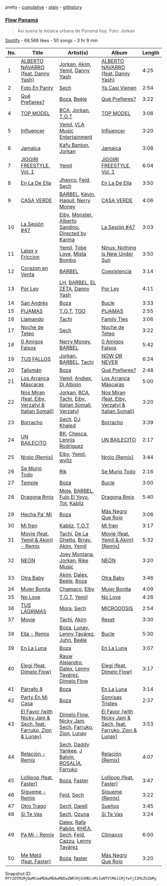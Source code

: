 pretty - [cumulative](/playlists/cumulative/37i9dQZF1DWYVseajANOFG.md) - [plain](/playlists/plain/37i9dQZF1DWYVseajANOFG) - [githistory](https://github.githistory.xyz/mackorone/spotify-playlist-archive/blob/main/playlists/plain/37i9dQZF1DWYVseajANOFG)

### [Flow Panamá](https://open.spotify.com/playlist/37i9dQZF1DWYVseajANOFG)

> Así suena la música urbana de Panamá hoy\. Foto: Jorkan

[Spotify](https://open.spotify.com/user/spotify) - 68,568 likes - 50 songs - 3 hr 9 min

| No. | Title | Artist(s) | Album | Length |
|---|---|---|---|---|
| 1 | [ALBERTO NAVARRO \(feat\. Danny Yash\)](https://open.spotify.com/track/0jDkzYfkYI5faOTftiqydF) | [Jorkan](https://open.spotify.com/artist/7LCgsRll55YeMXV0LGYYCm), [Akim](https://open.spotify.com/artist/2y0XUKKpAeeGyQ5ND7dTY3), [Yemil](https://open.spotify.com/artist/7g4cPtKxNx146qdaY90TG4), [Danny Yash](https://open.spotify.com/artist/3tULsHfYJH7joHTmn5vLNn) | [ALBERTO NAVARRO \(feat\. Danny Yash\)](https://open.spotify.com/album/3eYNNa322PLWcPtua9rOky) | 4:25 |
| 2 | [Foto En Panty](https://open.spotify.com/track/4HehbhlVK81hZT5Yg7QmiR) | [Sech](https://open.spotify.com/artist/77ziqFxp5gaInVrF2lj4ht) | [Ya Casi Vienen](https://open.spotify.com/album/1yENOcHrdeylQ4Mjy1DQJX) | 2:54 |
| 3 | [Qué Prefieres?](https://open.spotify.com/track/1YEQ5CvZVK9P4PsZY76GK5) | [Boza](https://open.spotify.com/artist/2NfSBtmWe7oPw1EmetJVso), [Beéle](https://open.spotify.com/artist/7a0XAaPaK2aDSqa8p3QnC7) | [Qué Prefieres?](https://open.spotify.com/album/5EswK2NXREOYyhrPk8lXb1) | 3:22 |
| 4 | [TOP MODEL](https://open.spotify.com/track/3N7ylprsYVhBncJIZhKy1G) | [BCA](https://open.spotify.com/artist/4KXIxHcPgLB1xiPXZHlqxf), [Jorkan](https://open.spotify.com/artist/7LCgsRll55YeMXV0LGYYCm), [T.O.T](https://open.spotify.com/artist/0KEa1ChgXvRCPL9Jju7cbw) | [TOP MODEL](https://open.spotify.com/album/78jgM3gvcgqdo6dJn42Fij) | 3:08 |
| 5 | [Influencer](https://open.spotify.com/track/5sLeFOCod0pJMxM8CzVc1v) | [Yemil](https://open.spotify.com/artist/7g4cPtKxNx146qdaY90TG4), [VLA Music Entertainment](https://open.spotify.com/artist/2EghqGAqc6ZSjkgqzUOeKC) | [Influencer](https://open.spotify.com/album/02GbKkHjaMiG88C5Bceolb) | 3:20 |
| 6 | [Jamaica](https://open.spotify.com/track/4H7p2aGtZLMlZRKZxBlKN7) | [Kafu Banton](https://open.spotify.com/artist/5RLb16s3zfrdWdRF0l7xij), [Jorkan](https://open.spotify.com/artist/7LCgsRll55YeMXV0LGYYCm) | [Jamaica](https://open.spotify.com/album/5R64qUMmWl4LeKOAq6tDbg) | 3:08 |
| 7 | [JIGGIRI FREESTYLE, Vol\. 1](https://open.spotify.com/track/4MULhpFgyate8oE1KGCSd0) | [Yemil](https://open.spotify.com/artist/7g4cPtKxNx146qdaY90TG4) | [JIGGIRI FREESTYLE, Vol\. 1](https://open.spotify.com/album/0rTt6YkFCoU9DlP92ih8Mk) | 6:04 |
| 8 | [En La De Ella](https://open.spotify.com/track/5NxhMcHSVY3Z7ykWxZf3aj) | [Jhayco](https://open.spotify.com/artist/6nVcHLIgY5pE2YCl8ubca1), [Feid](https://open.spotify.com/artist/2LRoIwlKmHjgvigdNGBHNo), [Sech](https://open.spotify.com/artist/77ziqFxp5gaInVrF2lj4ht) | [En La De Ella](https://open.spotify.com/album/2h9T2SLXRUPyBkzj9qtnVH) | 3:50 |
| 9 | [CASA VERDE](https://open.spotify.com/track/04w93rJXoDQ4fayGw9BPT7) | [BARBEL](https://open.spotify.com/artist/6oYwraA8pyfDH4Otny6ooZ), [Kevin](https://open.spotify.com/artist/5XQ0aNr3aINifZ93L4FUYI), [Haquil](https://open.spotify.com/artist/3JptABIhEERG63NRckg6EG), [Nerry Money](https://open.spotify.com/artist/6g6DtbtyBi3Ir0mxiDlouJ) | [CASA VERDE](https://open.spotify.com/album/4RNy7HfUlON4eclMZlGo2R) | 4:06 |
| 10 | [La Sesión \#47](https://open.spotify.com/track/3X8NRejOXJ0gKzDC6qVzn6) | [Eiby](https://open.spotify.com/artist/09hiuib0jApNPaf9sDXlSn), [Monster](https://open.spotify.com/artist/7g5ywTNboidtPjVRrvGkCa), [Alberto Sandino](https://open.spotify.com/artist/1g7k0SBYc922yRdRPmFg47), [Directed by Karma](https://open.spotify.com/artist/5bgxAPHQ7LSyVnnxsEKxQR) | [La Sesión \#47](https://open.spotify.com/album/3TJh1E1VYtGpOZoJ5XZoBm) | 3:03 |
| 11 | [Latex y Friccion](https://open.spotify.com/track/3mzropYMJX2JL4qVts4BQi) | [Yemil](https://open.spotify.com/artist/7g4cPtKxNx146qdaY90TG4), [Tobe Love](https://open.spotify.com/artist/0ly0DLYQGEwWTIvWwU6Jxs), [Mista Bombo](https://open.spotify.com/artist/0dOCP5MXmqLp0fNfN0mL3V) | [Ninus: Nothing Is New Under Sun](https://open.spotify.com/album/2VIcLB3gypXMUG9kA0njD5) | 3:50 |
| 12 | [Corazon en Venta](https://open.spotify.com/track/2ghXk7RN8UdQnfidePtlZZ) | [BARBEL](https://open.spotify.com/artist/6oYwraA8pyfDH4Otny6ooZ) | [Coexistencia](https://open.spotify.com/album/2Z4R6v7ghh8fbO1xYrk3lW) | 3:14 |
| 13 | [Por Ley](https://open.spotify.com/track/3Zb2735n7CfJ8ZwKd69O01) | [LH](https://open.spotify.com/artist/4ebruhG8pei8qFQOfNxxLs), [BARBEL](https://open.spotify.com/artist/6oYwraA8pyfDH4Otny6ooZ), [EL ZETA](https://open.spotify.com/artist/5DF0mdf3uHRV1ojnyVFuo4), [Danny Yash](https://open.spotify.com/artist/3tULsHfYJH7joHTmn5vLNn) | [Por Ley](https://open.spotify.com/album/27lo0482W5P6mkzkinHEJD) | 4:11 |
| 14 | [San Andrés](https://open.spotify.com/track/2cPCGkVzozHLsdylZb7x5T) | [Boza](https://open.spotify.com/artist/2NfSBtmWe7oPw1EmetJVso) | [Bucle](https://open.spotify.com/album/1Bf3zK23ffWtQtySZ75j55) | 3:33 |
| 15 | [PIJAMAS](https://open.spotify.com/track/79uyDFly7FsepC0hJPPvZR) | [T.O.T](https://open.spotify.com/artist/0KEa1ChgXvRCPL9Jju7cbw), [TGO](https://open.spotify.com/artist/60Qd4MNKoo1o3LwysjFVPV) | [PIJAMAS](https://open.spotify.com/album/75z60ScguDyIuNDoxvyciJ) | 2:55 |
| 16 | [Llamando](https://open.spotify.com/track/5mb2fojS7ld7pcSOPUo6Vo) | [Tachi](https://open.spotify.com/artist/4rGGVLUW4jKwW7HVwTr40U) | [Family Ties](https://open.spotify.com/album/4Ni9i51tUpUzJB0fhCOwVJ) | 3:06 |
| 17 | [Noche de Teteo](https://open.spotify.com/track/5YBvKoQDMAd7IjonxPQYFN) | [Sech](https://open.spotify.com/artist/77ziqFxp5gaInVrF2lj4ht) | [Noche de Teteo](https://open.spotify.com/album/5Qt0bEk7a3RONCNxHJIFdx) | 3:22 |
| 18 | [0 Amigos Falsos](https://open.spotify.com/track/3MNLql99iLhTKLwRyzyfUe) | [Nerry Money](https://open.spotify.com/artist/6g6DtbtyBi3Ir0mxiDlouJ), [BARBEL](https://open.spotify.com/artist/6oYwraA8pyfDH4Otny6ooZ) | [0 Amigos Falsos](https://open.spotify.com/album/6f7lvKrnzM3oxA0niv4vru) | 5:42 |
| 19 | [TUS FALLOS](https://open.spotify.com/track/5Hps3yUtidx9sRv9pBpp6Y) | [Jorkan](https://open.spotify.com/artist/7LCgsRll55YeMXV0LGYYCm), [BARBEL](https://open.spotify.com/artist/6oYwraA8pyfDH4Otny6ooZ), [Tachi](https://open.spotify.com/artist/4rGGVLUW4jKwW7HVwTr40U) | [NOW OR NEVER](https://open.spotify.com/album/1wOulBM8dCd21Wn0WHWWcJ) | 6:24 |
| 20 | [Talismán](https://open.spotify.com/track/2ELUxG0k6Gr6dr5IF1StWY) | [Boza](https://open.spotify.com/artist/2NfSBtmWe7oPw1EmetJVso) | [Qué Prefieres?](https://open.spotify.com/album/5EswK2NXREOYyhrPk8lXb1) | 2:48 |
| 21 | [Los Arranca Máscaras](https://open.spotify.com/track/1ThOmfjjdi05EARog27j6J) | [Yemil](https://open.spotify.com/artist/7g4cPtKxNx146qdaY90TG4), [Andiex](https://open.spotify.com/artist/4vICqNWZlcu4zoSfTG05RY), [Dj Albisin](https://open.spotify.com/artist/3wnVQAV23MClF5xwbMVKbF) | [Los Arranca Máscaras](https://open.spotify.com/album/2FpCAo1rGFwhWFNHjvHRxE) | 5:00 |
| 22 | [Nos Miran \(feat\. Eiby, Verzatyl & Italian Somali\)](https://open.spotify.com/track/3hF4uVG0Ne4sqYd3gmreQq) | [Jorkan](https://open.spotify.com/artist/7LCgsRll55YeMXV0LGYYCm), [BCA](https://open.spotify.com/artist/4KXIxHcPgLB1xiPXZHlqxf), [Tachi](https://open.spotify.com/artist/4rGGVLUW4jKwW7HVwTr40U), [Eiby](https://open.spotify.com/artist/09hiuib0jApNPaf9sDXlSn), [Italian Somali](https://open.spotify.com/artist/38VNGRG9Wz2FOBKAyA6HFv), [Verzatyl](https://open.spotify.com/artist/6c4NXcvtAFvVIfD21zLIHv) | [Nos Miran \(feat\. Eiby, Verzatyl & Italian Somali\)](https://open.spotify.com/album/2IQDy4gyPKp8mxCwTyjDeK) | 3:20 |
| 23 | [Borracho](https://open.spotify.com/track/0rsTDgGRlXKuzSAxcdb4Ns) | [Sech](https://open.spotify.com/artist/77ziqFxp5gaInVrF2lj4ht), [DJ Khaled](https://open.spotify.com/artist/0QHgL1lAIqAw0HtD7YldmP) | [Borracho](https://open.spotify.com/album/0DzwLlhnxgjPgL3uWNZTWG) | 3:39 |
| 24 | [UN BAILECITO](https://open.spotify.com/track/6KucQTkLYN2UPf0vAQnDH0) | [BK](https://open.spotify.com/artist/43tXe0vO00OOt1EDDbF4Ux), [Chesca](https://open.spotify.com/artist/7DgpPXntG6DkNR4hCi4PjP), [Lennis Rodriguez](https://open.spotify.com/artist/4Rzu63KnqMsThOdfkrJk1Z) | [UN BAILECITO](https://open.spotify.com/album/3wcbdEdyOagmzuwzAyp1T1) | 2:17 |
| 25 | [Nrolo \(Remix\)](https://open.spotify.com/track/7jnFMhLxOzEjnepIGwlOJc) | [Eiby](https://open.spotify.com/artist/09hiuib0jApNPaf9sDXlSn), [Yemil](https://open.spotify.com/artist/7g4cPtKxNx146qdaY90TG4), [wvltz](https://open.spotify.com/artist/51j7RrvstwtgEjcwRAU3pq) | [Nrolo \(Remix\)](https://open.spotify.com/album/4GWx3BdmEzQomjvgnHdB1A) | 3:44 |
| 26 | [Se Murio Todo](https://open.spotify.com/track/5FqKPAL1z8ManW4VkkFTLs) | [Rik](https://open.spotify.com/artist/3fx9NeQCytxm0fzefBOqlh) | [Se Murio Todo](https://open.spotify.com/album/6CBDZRboVfiqoVrCOQjPKC) | 2:16 |
| 27 | [Temple](https://open.spotify.com/track/6Qqo9UEYNbfRBLzzJ7S9Nx) | [Boza](https://open.spotify.com/artist/2NfSBtmWe7oPw1EmetJVso) | [Bucle](https://open.spotify.com/album/1Bf3zK23ffWtQtySZ75j55) | 3:00 |
| 28 | [Dragona Rmix](https://open.spotify.com/track/1nuf47FxdQrxekJJ8fVndJ) | [Mole](https://open.spotify.com/artist/63IHQNSZV6VYMqeRZjMAxq), [BARBEL](https://open.spotify.com/artist/6oYwraA8pyfDH4Otny6ooZ), [Fulo El Yeyo](https://open.spotify.com/artist/0YUrJpMVgqTxD8UnfPRKEh), [Tot](https://open.spotify.com/artist/5MjQKoeaNFMabcAgJRo0yB), [Kabliz](https://open.spotify.com/artist/0wGBm2CPjVcX983nxL0iTy) | [Dragona Rmix](https://open.spotify.com/album/5zd4HNljt1AJglj9YB6xqV) | 5:40 |
| 29 | [Hecha Pa' Mi](https://open.spotify.com/track/3VvA1wSxukMLsvXoXtlwWx) | [Boza](https://open.spotify.com/artist/2NfSBtmWe7oPw1EmetJVso) | [Más Negro Que Rojo](https://open.spotify.com/album/1dzGsItgF4Gp1G4TNsdoXU) | 3:06 |
| 30 | [Mi fren](https://open.spotify.com/track/6kSHlXlrzC3WKPzzXFZGwv) | [Kabliz](https://open.spotify.com/artist/0wGBm2CPjVcX983nxL0iTy), [T.O.T](https://open.spotify.com/artist/0KEa1ChgXvRCPL9Jju7cbw) | [Mi fren](https://open.spotify.com/album/1X1xgm19Re4UxubGOeSTkZ) | 3:17 |
| 31 | [Movie \(feat\. Yemil & Akim\) \- Remix](https://open.spotify.com/track/1kvfpYpt8omN84qv9vBSFi) | [Tachi](https://open.spotify.com/artist/4rGGVLUW4jKwW7HVwTr40U), [De La Ghetto](https://open.spotify.com/artist/3EiLUeyEcA6fbRPSHkG5kb), [Brray](https://open.spotify.com/artist/1GKIlPFdcewHtpDVCQ8zmJ), [Akim](https://open.spotify.com/artist/0cV5qoQUIKriYkYIGQLJ67), [Yemil](https://open.spotify.com/artist/7g4cPtKxNx146qdaY90TG4) | [Movie \(feat\. Yemil & Akim\) \[Remix\]](https://open.spotify.com/album/7cQAfmeSBbyx4EsMmKgM8v) | 5:32 |
| 32 | [NEÓN](https://open.spotify.com/track/3nRhaIvACfTDowMcx9MfWT) | [Joey Montana](https://open.spotify.com/artist/3ATyg4fGC9F8trfb0GRWmX), [Jorkan](https://open.spotify.com/artist/7LCgsRll55YeMXV0LGYYCm), [Rike Music](https://open.spotify.com/artist/5Z3rl70bDu6OgrO4bJ9Mcu) | [NEÓN](https://open.spotify.com/album/73xJu4BJoj7WxAKcn8pVvG) | 3:20 |
| 33 | [Otra Baby](https://open.spotify.com/track/4f2nbpKWfnj7tNyL2Ihj9n) | [Akim](https://open.spotify.com/artist/2y0XUKKpAeeGyQ5ND7dTY3), [Dalex](https://open.spotify.com/artist/0KPX4Ucy9dk82uj4GpKesn), [Beéle](https://open.spotify.com/artist/7a0XAaPaK2aDSqa8p3QnC7), [Boza](https://open.spotify.com/artist/2NfSBtmWe7oPw1EmetJVso) | [Otra Baby](https://open.spotify.com/album/1f15Kn5Jb4sKbG8bhW5NwZ) | 3:46 |
| 34 | [Mujer Bonita](https://open.spotify.com/track/5ROK8b0hPldHvZsUWTFKjG) | [Chamaco](https://open.spotify.com/artist/1xCbQhtV5c1Vc1I1n2jyv0), [Eiby](https://open.spotify.com/artist/09hiuib0jApNPaf9sDXlSn) | [Mujer Bonita](https://open.spotify.com/album/2Sa5quZTleKx7gg17ZF0uI) | 4:09 |
| 35 | [No Love](https://open.spotify.com/track/4E5hI2hDq4hLFg7m9fCHcJ) | [T.O.T](https://open.spotify.com/artist/0KEa1ChgXvRCPL9Jju7cbw), [Yemil](https://open.spotify.com/artist/7g4cPtKxNx146qdaY90TG4) | [No Love](https://open.spotify.com/album/1Zj7e945ki1uT1av5KZuQ5) | 4:26 |
| 36 | [TUS LÁGRIMAS](https://open.spotify.com/track/30W8VKHrAZmHzObnwAoc1u) | [Mora](https://open.spotify.com/artist/0Q8NcsJwoCbZOHHW63su5S), [Sech](https://open.spotify.com/artist/77ziqFxp5gaInVrF2lj4ht) | [MICRODOSIS](https://open.spotify.com/album/0QLDQG7Jx78rEUDW03IhHC) | 2:54 |
| 37 | [Movie](https://open.spotify.com/track/0yqJp8j8GbUuY5mSKWk3QF) | [Tachi](https://open.spotify.com/artist/4rGGVLUW4jKwW7HVwTr40U), [Akim](https://open.spotify.com/artist/2y0XUKKpAeeGyQ5ND7dTY3) | [Reset](https://open.spotify.com/album/7auB5a1OjnQrFgln8Oyzjf) | 3:30 |
| 38 | [Ella \- Remix](https://open.spotify.com/track/7cx9L3i88euMfx1oNCqDAD) | [Boza](https://open.spotify.com/artist/2NfSBtmWe7oPw1EmetJVso), [Lunay](https://open.spotify.com/artist/47MpMsUfWtgyIIBEFOr4FE), [Lenny Tavárez](https://open.spotify.com/artist/1pQWsZQehhS4wavwh7Fnxd), [Juhn](https://open.spotify.com/artist/2LmcxBak1alK1bf7d1beTr), [Beéle](https://open.spotify.com/artist/7a0XAaPaK2aDSqa8p3QnC7) | [Bucle](https://open.spotify.com/album/1Bf3zK23ffWtQtySZ75j55) | 5:30 |
| 39 | [En La Luna](https://open.spotify.com/track/7LoBGVOINvvyKBmsSkS5CA) | [Boza](https://open.spotify.com/artist/2NfSBtmWe7oPw1EmetJVso) | [En La Luna](https://open.spotify.com/album/3dN45Kj9R75Zbj6Xt8Ed9P) | 3:07 |
| 40 | [Elegí \(feat\. Dímelo Flow\)](https://open.spotify.com/track/50ZC4PM7hywH27RcCfViau) | [Rauw Alejandro](https://open.spotify.com/artist/1mcTU81TzQhprhouKaTkpq), [Dalex](https://open.spotify.com/artist/0KPX4Ucy9dk82uj4GpKesn), [Lenny Tavárez](https://open.spotify.com/artist/1pQWsZQehhS4wavwh7Fnxd), [Dímelo Flow](https://open.spotify.com/artist/3fZk3Gm5dN5v5yfYMQ04Bx) | [Elegí \(feat\. Dímelo Flow\)](https://open.spotify.com/album/3j6ouZdjTVyddYH2XkMjYb) | 3:17 |
| 41 | [Párrafo 8](https://open.spotify.com/track/2rQt1M95thdN1UQ7cfSNNe) | [Boza](https://open.spotify.com/artist/2NfSBtmWe7oPw1EmetJVso) | [En La Luna](https://open.spotify.com/album/3dN45Kj9R75Zbj6Xt8Ed9P) | 3:14 |
| 42 | [Party En Mi Casa](https://open.spotify.com/track/5PEzhJIvmjFCFZcFZRze9S) | [Boza](https://open.spotify.com/artist/2NfSBtmWe7oPw1EmetJVso) | [Sonrisas Tristes](https://open.spotify.com/album/4zzCQHjlhEEAidzfNRONJL) | 2:37 |
| 43 | [El Favor \(with Nicky Jam & Sech, feat\. Farruko, Zion & Lunay\)](https://open.spotify.com/track/684EjRHwNsZQ9hCQxL4NYL) | [Dímelo Flow](https://open.spotify.com/artist/3fZk3Gm5dN5v5yfYMQ04Bx), [Nicky Jam](https://open.spotify.com/artist/1SupJlEpv7RS2tPNRaHViT), [Sech](https://open.spotify.com/artist/77ziqFxp5gaInVrF2lj4ht), [Farruko](https://open.spotify.com/artist/329e4yvIujISKGKz1BZZbO), [Zion](https://open.spotify.com/artist/1pgDilWYDWLoOgGjf1iHNu), [Lunay](https://open.spotify.com/artist/47MpMsUfWtgyIIBEFOr4FE) | [El Favor \(with Nicky Jam & Sech, feat\. Farruko, Zion & Lunay\)](https://open.spotify.com/album/28561uZztshyZSVG6ElL62) | 3:53 |
| 44 | [Relación \- Remix](https://open.spotify.com/track/35UUpTmrcFXNIVIN26ujXl) | [Sech](https://open.spotify.com/artist/77ziqFxp5gaInVrF2lj4ht), [Daddy Yankee](https://open.spotify.com/artist/4VMYDCV2IEDYJArk749S6m), [J Balvin](https://open.spotify.com/artist/1vyhD5VmyZ7KMfW5gqLgo5), [ROSALÍA](https://open.spotify.com/artist/7ltDVBr6mKbRvohxheJ9h1), [Farruko](https://open.spotify.com/artist/329e4yvIujISKGKz1BZZbO) | [Relación \(Remix\)](https://open.spotify.com/album/2O985DZAb4i6M6iu4HWqSX) | 4:07 |
| 45 | [Lollipop \(feat\. Faster\)](https://open.spotify.com/track/5Kuz2B5fkTmTGFXUYz1tO5) | [Boza](https://open.spotify.com/artist/2NfSBtmWe7oPw1EmetJVso), [Faster](https://open.spotify.com/artist/1amWffp8N3JVSxoYyu76jh) | [Lollipop \(feat\. Faster\)](https://open.spotify.com/album/5gT5UTgfm278U4QRLobMSV) | 3:47 |
| 46 | [Sígueme \- Remix](https://open.spotify.com/track/3pAwh9JxSJxWyUy3BUBPb4) | [Feid](https://open.spotify.com/artist/2LRoIwlKmHjgvigdNGBHNo), [Sech](https://open.spotify.com/artist/77ziqFxp5gaInVrF2lj4ht) | [Sígueme \(Remix\)](https://open.spotify.com/album/3pnENHsnCw6FKRfUmwJbKF) | 3:22 |
| 47 | [Otro Trago](https://open.spotify.com/track/1Ej96GIBCTvgH7tNX1r3qr) | [Sech](https://open.spotify.com/artist/77ziqFxp5gaInVrF2lj4ht), [Darell](https://open.spotify.com/artist/1TtXnWcUs0FCkaZDPGYHdf) | [Sueños](https://open.spotify.com/album/3TgOrQ3p23Af8zSsxK8fdX) | 3:45 |
| 48 | [Si Te Vas](https://open.spotify.com/track/6Y4PDQv4XjYjHLeLmvyOt0) | [Sech](https://open.spotify.com/artist/77ziqFxp5gaInVrF2lj4ht), [Ozuna](https://open.spotify.com/artist/1i8SpTcr7yvPOmcqrbnVXY) | [Si Te Vas](https://open.spotify.com/album/2S6p0g6YzG3609Ty45i5Cq) | 3:24 |
| 49 | [Pa Mí \- Remix](https://open.spotify.com/track/7g8YaUQABMal0zWe7a2ijz) | [Dalex](https://open.spotify.com/artist/0KPX4Ucy9dk82uj4GpKesn), [Rafa Pabön](https://open.spotify.com/artist/11YLRSsZA3YVuQQtHXKTlz), [KHEA](https://open.spotify.com/artist/4m6ubhNsdwF4psNf3R8kwR), [Sech](https://open.spotify.com/artist/77ziqFxp5gaInVrF2lj4ht), [Feid](https://open.spotify.com/artist/2LRoIwlKmHjgvigdNGBHNo), [Cazzu](https://open.spotify.com/artist/6w3SkAHYPsQ1bxV7VDlG5y), [Lenny Tavárez](https://open.spotify.com/artist/1pQWsZQehhS4wavwh7Fnxd) | [Climaxxx](https://open.spotify.com/album/6stPNzjz40FWTiwlOR98Lp) | 6:00 |
| 50 | [Me Mató \(feat\. Faster\)](https://open.spotify.com/track/74JdIMGaguuZqFdgoGfKeZ) | [Boza](https://open.spotify.com/artist/2NfSBtmWe7oPw1EmetJVso), [faster](https://open.spotify.com/artist/3DfJjF4ki6BLK8stBeHysZ) | [Más Negro Que Rojo](https://open.spotify.com/album/1dzGsItgF4Gp1G4TNsdoXU) | 3:20 |

Snapshot ID: `MTY2OTM1MjQwMCwwMDAwMDAwMDEwZWRlMjk5MDcxMzIwNTVlMmJiMjYwYjI2MzZhZmMy`
